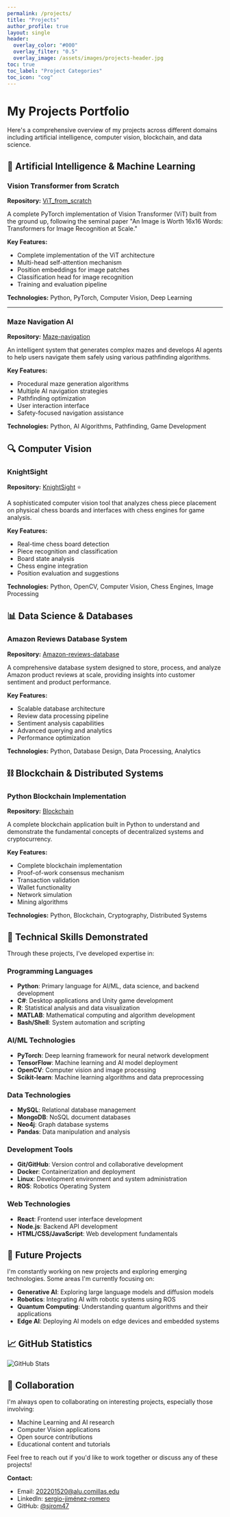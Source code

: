 ```yaml
---
permalink: /projects/
title: "Projects"
author_profile: true
layout: single
header:
  overlay_color: "#000"
  overlay_filter: "0.5"
  overlay_image: /assets/images/projects-header.jpg
toc: true
toc_label: "Project Categories"
toc_icon: "cog"
---
```


# My Projects Portfolio

Here's a comprehensive overview of my projects across different domains including artificial intelligence, computer vision, blockchain, and data science.

## 🤖 Artificial Intelligence & Machine Learning

### Vision Transformer from Scratch
**Repository:** [ViT_from_scratch](https://github.com/sjrom47/ViT_from_scratch)

A complete PyTorch implementation of Vision Transformer (ViT) built from the ground up, following the seminal paper "An Image is Worth 16x16 Words: Transformers for Image Recognition at Scale."

**Key Features:**
- Complete implementation of the ViT architecture
- Multi-head self-attention mechanism
- Position embeddings for image patches
- Classification head for image recognition
- Training and evaluation pipeline

**Technologies:** Python, PyTorch, Computer Vision, Deep Learning

---

### Maze Navigation AI
**Repository:** [Maze-navigation](https://github.com/sjrom47/Maze-navigation)

An intelligent system that generates complex mazes and develops AI agents to help users navigate them safely using various pathfinding algorithms.

**Key Features:**
- Procedural maze generation algorithms
- Multiple AI navigation strategies
- Pathfinding optimization
- User interaction interface
- Safety-focused navigation assistance

**Technologies:** Python, AI Algorithms, Pathfinding, Game Development

## 🔍 Computer Vision

### KnightSight
**Repository:** [KnightSight](https://github.com/sjrom47/KnightSight) ⭐

A sophisticated computer vision tool that analyzes chess piece placement on physical chess boards and interfaces with chess engines for game analysis.

**Key Features:**
- Real-time chess board detection
- Piece recognition and classification
- Board state analysis
- Chess engine integration
- Position evaluation and suggestions

**Technologies:** Python, OpenCV, Computer Vision, Chess Engines, Image Processing

## 📊 Data Science & Databases

### Amazon Reviews Database System
**Repository:** [Amazon-reviews-database](https://github.com/sjrom47/Amazon-reviews-database)

A comprehensive database system designed to store, process, and analyze Amazon product reviews at scale, providing insights into customer sentiment and product performance.

**Key Features:**
- Scalable database architecture
- Review data processing pipeline
- Sentiment analysis capabilities
- Advanced querying and analytics
- Performance optimization

**Technologies:** Python, Database Design, Data Processing, Analytics

## ⛓️ Blockchain & Distributed Systems

### Python Blockchain Implementation
**Repository:** [Blockchain](https://github.com/sjrom47/Blockchain)

A complete blockchain application built in Python to understand and demonstrate the fundamental concepts of decentralized systems and cryptocurrency.

**Key Features:**
- Complete blockchain implementation
- Proof-of-work consensus mechanism
- Transaction validation
- Wallet functionality
- Network simulation
- Mining algorithms

**Technologies:** Python, Blockchain, Cryptography, Distributed Systems

## 🔧 Technical Skills Demonstrated

Through these projects, I've developed expertise in:

### Programming Languages
- **Python**: Primary language for AI/ML, data science, and backend development
- **C#**: Desktop applications and Unity game development
- **R**: Statistical analysis and data visualization
- **MATLAB**: Mathematical computing and algorithm development
- **Bash/Shell**: System automation and scripting

### AI/ML Technologies
- **PyTorch**: Deep learning framework for neural network development
- **TensorFlow**: Machine learning and AI model deployment
- **OpenCV**: Computer vision and image processing
- **Scikit-learn**: Machine learning algorithms and data preprocessing

### Data Technologies
- **MySQL**: Relational database management
- **MongoDB**: NoSQL document databases
- **Neo4j**: Graph database systems
- **Pandas**: Data manipulation and analysis

### Development Tools
- **Git/GitHub**: Version control and collaborative development
- **Docker**: Containerization and deployment
- **Linux**: Development environment and system administration
- **ROS**: Robotics Operating System

### Web Technologies
- **React**: Frontend user interface development
- **Node.js**: Backend API development
- **HTML/CSS/JavaScript**: Web development fundamentals

## 🎯 Future Projects

I'm constantly working on new projects and exploring emerging technologies. Some areas I'm currently focusing on:

- **Generative AI**: Exploring large language models and diffusion models
- **Robotics**: Integrating AI with robotic systems using ROS
- **Quantum Computing**: Understanding quantum algorithms and their applications
- **Edge AI**: Deploying AI models on edge devices and embedded systems

## 📈 GitHub Statistics

![GitHub Stats](https://github-readme-stats.vercel.app/api?username=sjrom47&count_private=true&show_icons=true&theme=gruvbox)

## 🤝 Collaboration

I'm always open to collaborating on interesting projects, especially those involving:
- Machine Learning and AI research
- Computer Vision applications
- Open source contributions
- Educational content and tutorials

Feel free to reach out if you'd like to work together or discuss any of these projects!

**Contact:**
- Email: [202201520@alu.comillas.edu](mailto:202201520@alu.comillas.edu)
- LinkedIn: [sergio-jiménez-romero](https://www.linkedin.com/in/sergio-jiménez-romero/)
- GitHub: [@sjrom47](https://github.com/sjrom47)
